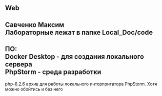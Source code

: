 Web
----
Савченко Максим  
Лабораторные лежат в папке Local_Doc/code
--------------------
ПО:  
Docker Desktop - для создания локального сервера  
PhpStorm - среда разработки
--------------------
php-8.2.6 архив для работы локального инторпритатора PhpStorm. Хотя можно обойтись и без него
